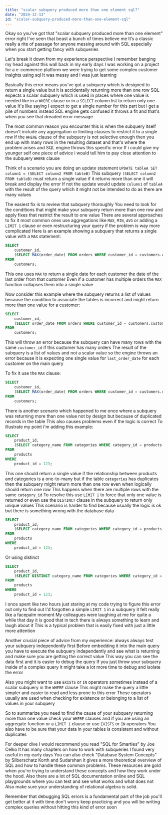 ```yaml
---
title: "scalar subquery produced more than one element sql?"
date: "2024-12-13"
id: "scalar-subquery-produced-more-than-one-element-sql"
---
```


Okay so you've got that "scalar subquery produced more than one element" error right I've seen that beast a bunch of times believe me It’s a classic really a rite of passage for anyone messing around with SQL especially when you start getting fancy with subqueries

Let's break it down from my experience perspective I remember banging my head against this wall back in my early days I was working on a project for a e-commerce platform we were trying to get some complex customer insights using sql It was messy and i was just learning

Basically this error means you've got a subquery which is designed to return a single value but it is accidentally returning more than one row SQL expects a scalar subquery which is used in places where one value is needed like in a `WHERE` clause or in a `SELECT` column list to return only one value It's like saying I expect to get a single number for this part but i get a pile of numbers instead SQL engine gets confused it throws a fit and that's when you see that dreaded error message

The most common reason you encounter this is when the subquery itself doesn't include any aggregation or limiting clauses to restrict it to a single row If the `WHERE` clause of the subquery is not selective enough then you end up with many rows in the resulting dataset and that's where the problem arises and SQL engine throws this specific error If i could give my younger self one piece of advice i would tell him to pay close attention to the subquery `WHERE` clause

Think of a scenario you are doing an update statement `UPDATE tableA SET column1 = (SELECT column2 FROM tableB)` This subquery `(SELECT column2 FROM tableB)` must return a single value if it returns more than one it will break and display the error If not the update would update `column1` of `tableA` with the result of the query which it might not be intended to do as there are many values

The easiest fix is to review that subquery thoroughly You need to look for the conditions that might make your subquery return more than one row and apply fixes that restrict the result to one value There are several approaches to fix it most common ones use aggregations like `MAX`, `MIN`, `AVG` or adding a `LIMIT 1` clause or even restructuring your query if the problem is way more complicated Here is an example showing a subquery that returns a single value with a `MAX` statement:

```sql
SELECT
    customer_id,
    (SELECT MAX(order_date) FROM orders WHERE customer_id = customers.customer_id) AS last_order_date
FROM
    customers;

```

This one uses `MAX` to return a single date for each customer the date of the last order from that customer Even if a customer has multiple orders the `MAX` function collapses them into a single value

Now consider this example where the subquery returns a list of values because the condition to associate the tables is incorrect and might return more than one value for a customer:

```sql
SELECT
    customer_id,
    (SELECT order_date FROM orders WHERE customer_id = customers.customer_id) AS last_order_date
FROM
    customers;
```

This will throw an error because the subquery can have many rows with the same `customer_id` if this customer has many orders The result of the subquery is a list of values and not a scalar value so the engine throws an error because it is expecting one single value for `last_order_date` for each customer on the main query

To fix it use the `MAX` clause:

```sql
SELECT
    customer_id,
    (SELECT MAX(order_date) FROM orders WHERE customer_id = customers.customer_id) AS last_order_date
FROM
    customers;
```

There is another scenario which happened to me once where a subquery was returning more than one value not by design but because of duplicated records in the table This also causes problems even if the logic is correct To illustrate my point i'm adding this example:

```sql
SELECT
    product_id,
    (SELECT category_name FROM categories WHERE category_id = products.category_id) AS product_category
FROM
    products
WHERE
    product_id = 123;
```

This one should return a single value if the relationship between products and categories is a one-to-many but if the table `categories` has duplicates then the subquery might return more than one row even when logically should return one row This happens when there are multiple rows with the same `category_id` To resolve this use `LIMIT 1` to force that only one value is returned or even use the `DISTINCT` clause in the subquery to return only unique values This scenario is harder to find because usually the logic is ok but there is something wrong with the database data

```sql
SELECT
    product_id,
    (SELECT category_name FROM categories WHERE category_id = products.category_id LIMIT 1) AS product_category
FROM
    products
WHERE
    product_id = 123;
```

Or using distinct

```sql
SELECT
    product_id,
    (SELECT DISTINCT category_name FROM categories WHERE category_id = products.category_id) AS product_category
FROM
    products
WHERE
    product_id = 123;
```

I once spent like two hours just staring at my code trying to figure this error out only to find out I'd forgotten a simple `LIMIT 1` in a subquery it felt really like a facepalm moment My colleagues were laughing at me for quite a while that day it is good that in tech there is always something to learn and laugh about it This is a typical problem that is easily fixed with just a little more attention

Another crucial piece of advice from my experience: always always test your subquery independently first Before embedding it into the main query you have to execute the subquery independently and see what is returning and make sure you are getting the correct value This way you can see the data first and it is easier to debug the query If you just throw your subquery inside of a complex query it might take a lot more time to debug and isolate the error

Also you might want to use `EXISTS` or `IN` operators sometimes instead of a scalar subquery in the `WHERE` clause This might make the query a little simpler and easier to read and less prone to this error These operators usually are used when checking for existence or belonging to a list of values in your subquery

So to summarize you need to find the cause of your subquery returning more than one value check your `WHERE` clauses and if you are using an aggregate function or a `LIMIT 1` clause or use `EXISTS` or `IN` operators You also have to be sure that your data in your tables is consistent and without duplicates

For deeper dive I would recommend you read "SQL for Smarties" by Joe Celko It has many chapters on how to work with subqueries I found very useful in my early days You can also check "Database System Concepts" by Silberschatz Korth and Sudarshan it gives a more theoretical overview of SQL and how to handle these common problems. These resources are gold when you're trying to understand these concepts and how they work under the hood. Also there are a lot of SQL documentation online and SQL playgrounds where you can test and see what works and what does not Also make sure your understanding of relational algebra is solid.

Remember that debugging SQL errors is a fundamental part of the job you'll get better at it with time don't worry keep practicing and you will be writing complex queries without hitting this kind of error soon
